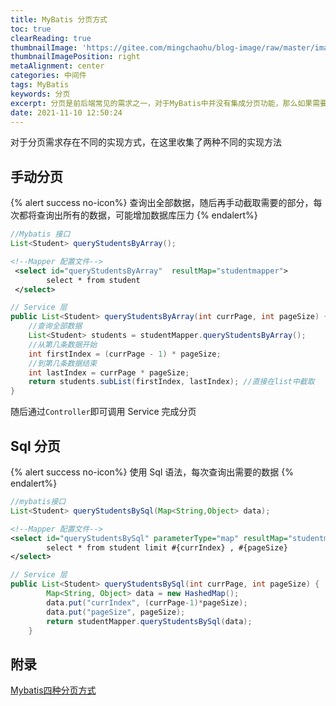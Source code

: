 ```yaml
---
title: MyBatis 分页方式
toc: true
clearReading: true
thumbnailImage: 'https://gitee.com/mingchaohu/blog-image/raw/master/image/mybatis.jpg'
thumbnailImagePosition: right
metaAlignment: center
categories: 中间件
tags: MyBatis
keywords: 分页
excerpt: 分页是前后端常见的需求之一，对于MyBatis中并没有集成分页功能，那么如果需要分页，我应该如何优雅的实现？
date: 2021-11-10 12:50:24
---
```

<!-- toc -->

对于分页需求存在不同的实现方式，在这里收集了两种不同的实现方法
## 手动分页

{% alert success no-icon%}
查询出全部数据，随后再手动截取需要的部分，每次都将查询出所有的数据，可能增加数据库压力
{% endalert%}
```java
//Mybatis 接口
List<Student> queryStudentsByArray();  
```

```xml
<!--Mapper 配置文件-->
 <select id="queryStudentsByArray"  resultMap="studentmapper">
        select * from student
 </select>
```

```java
// Service 层
public List<Student> queryStudentsByArray(int currPage, int pageSize) {
    //查询全部数据
    List<Student> students = studentMapper.queryStudentsByArray();
    //从第几条数据开始
    int firstIndex = (currPage - 1) * pageSize;
    //到第几条数据结束
    int lastIndex = currPage * pageSize;
    return students.subList(firstIndex, lastIndex); //直接在list中截取
}
```

随后通过`Controller`即可调用 Service 完成分页

## Sql 分页
{% alert success no-icon%}
使用 Sql 语法，每次查询出需要的数据
{% endalert%}
```java
//mybatis接口
List<Student> queryStudentsBySql(Map<String,Object> data);
```

```xml
<!--Mapper 配置文件-->
<select id="queryStudentsBySql" parameterType="map" resultMap="studentmapper">
        select * from student limit #{currIndex} , #{pageSize}
</select>
```

```java
// Service 层
public List<Student> queryStudentsBySql(int currPage, int pageSize) {
        Map<String, Object> data = new HashedMap();
        data.put("currIndex", (currPage-1)*pageSize);
        data.put("pageSize", pageSize);
        return studentMapper.queryStudentsBySql(data);
    }
```

## 附录

[Mybatis四种分页方式](https://www.w3cschool.cn/mybatis/mybatis-ypsj3bpi.html)

